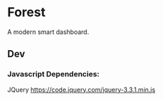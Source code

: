 # Forest
A modern smart dashboard.



## Dev
### Javascript Dependencies:
JQuery https://code.jquery.com/jquery-3.3.1.min.js
